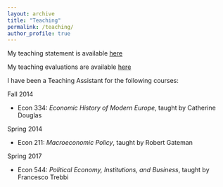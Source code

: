 ```yaml
---
layout: archive
title: "Teaching"
permalink: /teaching/
author_profile: true
---
```


My teaching statement is available [here](https://bradhackinen.ca/files/BradHackinen_TeachingStatement.pdf)

My teaching evaluations are available [here](https://bradhackinen.ca/files/BradHackinen_TAEvaluations.pdf)

I have been a Teaching Assistant for the following courses:

Fall 2014
- Econ 334: _Economic History of Modern Europe_, taught by Catherine Douglas

Spring 2014
 - Econ 211: _Macroeconomic Policy_, taught by Robert Gateman

Spring 2017
  - Econ 544: _Political Economy, Institutions, and Business_, taught by Francesco Trebbi
